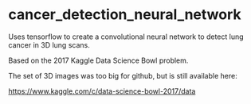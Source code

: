 # cancer_detection_neural_network

Uses tensorflow to create a convolutional neural network to detect lung cancer in 3D lung scans. 

Based on the 2017 Kaggle Data Science Bowl problem.

The set of 3D images was too big for github, but is still available here:

https://www.kaggle.com/c/data-science-bowl-2017/data
